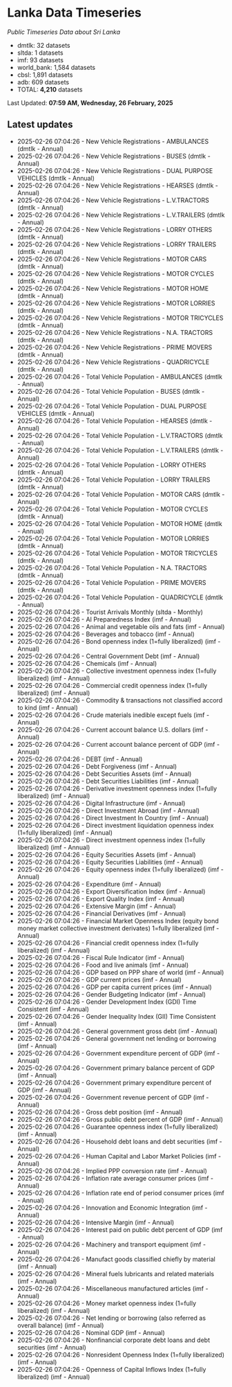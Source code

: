 # Lanka Data Timeseries
*Public Timeseries Data about Sri Lanka*

* dmtlk: 32 datasets
* sltda: 1 datasets
* imf: 93 datasets
* world_bank: 1,584 datasets
* cbsl: 1,891 datasets
* adb: 609 datasets
* TOTAL: **4,210** datasets

Last Updated: **07:59 AM, Wednesday, 26 February, 2025**

## Latest updates

* 2025-02-26 07:04:26 - New Vehicle Registrations - AMBULANCES (dmtlk - Annual)
* 2025-02-26 07:04:26 - New Vehicle Registrations - BUSES (dmtlk - Annual)
* 2025-02-26 07:04:26 - New Vehicle Registrations - DUAL PURPOSE VEHICLES (dmtlk - Annual)
* 2025-02-26 07:04:26 - New Vehicle Registrations - HEARSES (dmtlk - Annual)
* 2025-02-26 07:04:26 - New Vehicle Registrations - L.V.TRACTORS (dmtlk - Annual)
* 2025-02-26 07:04:26 - New Vehicle Registrations - L.V.TRAILERS (dmtlk - Annual)
* 2025-02-26 07:04:26 - New Vehicle Registrations - LORRY OTHERS (dmtlk - Annual)
* 2025-02-26 07:04:26 - New Vehicle Registrations - LORRY TRAILERS (dmtlk - Annual)
* 2025-02-26 07:04:26 - New Vehicle Registrations - MOTOR CARS (dmtlk - Annual)
* 2025-02-26 07:04:26 - New Vehicle Registrations - MOTOR CYCLES (dmtlk - Annual)
* 2025-02-26 07:04:26 - New Vehicle Registrations - MOTOR HOME (dmtlk - Annual)
* 2025-02-26 07:04:26 - New Vehicle Registrations - MOTOR LORRIES (dmtlk - Annual)
* 2025-02-26 07:04:26 - New Vehicle Registrations - MOTOR TRICYCLES (dmtlk - Annual)
* 2025-02-26 07:04:26 - New Vehicle Registrations - N.A. TRACTORS (dmtlk - Annual)
* 2025-02-26 07:04:26 - New Vehicle Registrations - PRIME MOVERS (dmtlk - Annual)
* 2025-02-26 07:04:26 - New Vehicle Registrations - QUADRICYCLE (dmtlk - Annual)
* 2025-02-26 07:04:26 - Total Vehicle Population - AMBULANCES (dmtlk - Annual)
* 2025-02-26 07:04:26 - Total Vehicle Population - BUSES (dmtlk - Annual)
* 2025-02-26 07:04:26 - Total Vehicle Population - DUAL PURPOSE VEHICLES (dmtlk - Annual)
* 2025-02-26 07:04:26 - Total Vehicle Population - HEARSES (dmtlk - Annual)
* 2025-02-26 07:04:26 - Total Vehicle Population - L.V.TRACTORS (dmtlk - Annual)
* 2025-02-26 07:04:26 - Total Vehicle Population - L.V.TRAILERS (dmtlk - Annual)
* 2025-02-26 07:04:26 - Total Vehicle Population - LORRY OTHERS (dmtlk - Annual)
* 2025-02-26 07:04:26 - Total Vehicle Population - LORRY TRAILERS (dmtlk - Annual)
* 2025-02-26 07:04:26 - Total Vehicle Population - MOTOR CARS (dmtlk - Annual)
* 2025-02-26 07:04:26 - Total Vehicle Population - MOTOR CYCLES (dmtlk - Annual)
* 2025-02-26 07:04:26 - Total Vehicle Population - MOTOR HOME (dmtlk - Annual)
* 2025-02-26 07:04:26 - Total Vehicle Population - MOTOR LORRIES (dmtlk - Annual)
* 2025-02-26 07:04:26 - Total Vehicle Population - MOTOR TRICYCLES (dmtlk - Annual)
* 2025-02-26 07:04:26 - Total Vehicle Population - N.A. TRACTORS (dmtlk - Annual)
* 2025-02-26 07:04:26 - Total Vehicle Population - PRIME MOVERS (dmtlk - Annual)
* 2025-02-26 07:04:26 - Total Vehicle Population - QUADRICYCLE (dmtlk - Annual)
* 2025-02-26 07:04:26 - Tourist Arrivals Monthly (sltda - Monthly)
* 2025-02-26 07:04:26 - AI Preparedness Index (imf - Annual)
* 2025-02-26 07:04:26 - Animal and vegetable oils and fats (imf - Annual)
* 2025-02-26 07:04:26 - Beverages and tobacco (imf - Annual)
* 2025-02-26 07:04:26 - Bond openness index (1=fully liberalized) (imf - Annual)
* 2025-02-26 07:04:26 - Central Government Debt (imf - Annual)
* 2025-02-26 07:04:26 - Chemicals (imf - Annual)
* 2025-02-26 07:04:26 - Collective investment openness index (1=fully liberalized) (imf - Annual)
* 2025-02-26 07:04:26 - Commercial credit openness index (1=fully liberalized) (imf - Annual)
* 2025-02-26 07:04:26 - Commodity & transactions not classified accord to kind (imf - Annual)
* 2025-02-26 07:04:26 - Crude materials inedible except fuels (imf - Annual)
* 2025-02-26 07:04:26 - Current account balance U.S. dollars (imf - Annual)
* 2025-02-26 07:04:26 - Current account balance percent of GDP (imf - Annual)
* 2025-02-26 07:04:26 - DEBT (imf - Annual)
* 2025-02-26 07:04:26 - Debt Forgiveness (imf - Annual)
* 2025-02-26 07:04:26 - Debt Securities Assets (imf - Annual)
* 2025-02-26 07:04:26 - Debt Securities Liabilities (imf - Annual)
* 2025-02-26 07:04:26 - Derivative investment openness index (1=fully liberalized) (imf - Annual)
* 2025-02-26 07:04:26 - Digital Infrastructure (imf - Annual)
* 2025-02-26 07:04:26 - Direct Investment Abroad (imf - Annual)
* 2025-02-26 07:04:26 - Direct Investment In Country (imf - Annual)
* 2025-02-26 07:04:26 - Direct investment liquidation openness index (1=fully liberalized) (imf - Annual)
* 2025-02-26 07:04:26 - Direct investment openness index (1=fully liberalized) (imf - Annual)
* 2025-02-26 07:04:26 - Equity Securities Assets (imf - Annual)
* 2025-02-26 07:04:26 - Equity Securities Liabilities (imf - Annual)
* 2025-02-26 07:04:26 - Equity openness index (1=fully liberalized) (imf - Annual)
* 2025-02-26 07:04:26 - Expenditure (imf - Annual)
* 2025-02-26 07:04:26 - Export Diversification Index (imf - Annual)
* 2025-02-26 07:04:26 - Export Quality Index (imf - Annual)
* 2025-02-26 07:04:26 - Extensive Margin (imf - Annual)
* 2025-02-26 07:04:26 - Financial Derivatives (imf - Annual)
* 2025-02-26 07:04:26 - Financial Market Openness Index (equity bond money market collective investment derivates) 1=fully liberalized (imf - Annual)
* 2025-02-26 07:04:26 - Financial credit openness index (1=fully liberalized) (imf - Annual)
* 2025-02-26 07:04:26 - Fiscal Rule Indicator (imf - Annual)
* 2025-02-26 07:04:26 - Food and live animals (imf - Annual)
* 2025-02-26 07:04:26 - GDP based on PPP share of world (imf - Annual)
* 2025-02-26 07:04:26 - GDP current prices (imf - Annual)
* 2025-02-26 07:04:26 - GDP per capita current prices (imf - Annual)
* 2025-02-26 07:04:26 - Gender Budgeting Indicator (imf - Annual)
* 2025-02-26 07:04:26 - Gender Development Index (GDI) Time Consistent (imf - Annual)
* 2025-02-26 07:04:26 - Gender Inequality Index (GII) Time Consistent (imf - Annual)
* 2025-02-26 07:04:26 - General government gross debt (imf - Annual)
* 2025-02-26 07:04:26 - General government net lending or borrowing (imf - Annual)
* 2025-02-26 07:04:26 - Government expenditure percent of GDP (imf - Annual)
* 2025-02-26 07:04:26 - Government primary balance percent of GDP (imf - Annual)
* 2025-02-26 07:04:26 - Government primary expenditure percent of GDP (imf - Annual)
* 2025-02-26 07:04:26 - Government revenue percent of GDP (imf - Annual)
* 2025-02-26 07:04:26 - Gross debt position (imf - Annual)
* 2025-02-26 07:04:26 - Gross public debt percent of GDP (imf - Annual)
* 2025-02-26 07:04:26 - Guarantee openness index (1=fully liberalized) (imf - Annual)
* 2025-02-26 07:04:26 - Household debt loans and debt securities (imf - Annual)
* 2025-02-26 07:04:26 - Human Capital and Labor Market Policies (imf - Annual)
* 2025-02-26 07:04:26 - Implied PPP conversion rate (imf - Annual)
* 2025-02-26 07:04:26 - Inflation rate average consumer prices (imf - Annual)
* 2025-02-26 07:04:26 - Inflation rate end of period consumer prices (imf - Annual)
* 2025-02-26 07:04:26 - Innovation and Economic Integration (imf - Annual)
* 2025-02-26 07:04:26 - Intensive Margin (imf - Annual)
* 2025-02-26 07:04:26 - Interest paid on public debt percent of GDP (imf - Annual)
* 2025-02-26 07:04:26 - Machinery and transport equipment (imf - Annual)
* 2025-02-26 07:04:26 - Manufact goods classified chiefly by material (imf - Annual)
* 2025-02-26 07:04:26 - Mineral fuels lubricants and related materials (imf - Annual)
* 2025-02-26 07:04:26 - Miscellaneous manufactured articles (imf - Annual)
* 2025-02-26 07:04:26 - Money market openness index (1=fully liberalized) (imf - Annual)
* 2025-02-26 07:04:26 - Net lending or borrowing (also referred as overall balance) (imf - Annual)
* 2025-02-26 07:04:26 - Nominal GDP (imf - Annual)
* 2025-02-26 07:04:26 - Nonfinancial corporate debt loans and debt securities (imf - Annual)
* 2025-02-26 07:04:26 - Nonresident Openness Index (1=fully liberalized) (imf - Annual)
* 2025-02-26 07:04:26 - Openness of Capital Inflows Index (1=fully liberalized) (imf - Annual)